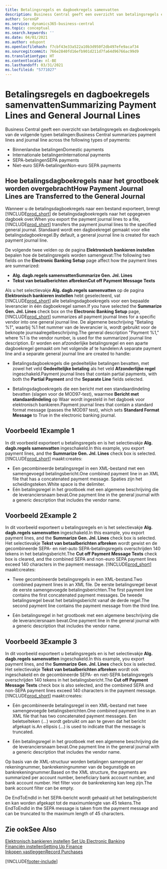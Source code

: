 ```yaml
---
title: Betalingsregels en dagboekregels samenvatten
description: Business Central geeft een overzicht van betalingsregels en dagboekregels.
author: SorenGP
ms.service: dynamics365-business-central
ms.topic: conceptual
ms.search.keywords: ''
ms.date: 04/01/2021
ms.author: edupont
ms.openlocfilehash: f7cbf43e33a522a10b3d950f2db497efe9acaf34
ms.sourcegitcommit: 766e2840fd16efb901d211d7fa64d96766ac99d9
ms.translationtype: HT
ms.contentlocale: nl-BE
ms.lasthandoff: 03/31/2021
ms.locfileid: "5771027"
---
```

# <a name="summarizing-payment-lines-and-general-journal-lines"></a><span data-ttu-id="3e1b4-103">Betalingsregels en dagboekregels samenvatten</span><span class="sxs-lookup"><span data-stu-id="3e1b4-103">Summarizing Payment Lines and General Journal Lines</span></span>
<span data-ttu-id="3e1b4-104">Business Central geeft een overzicht van betalingsregels en dagboekregels van de volgende typen betalingen:</span><span class="sxs-lookup"><span data-stu-id="3e1b4-104">Business Central summarizes payment lines and journal line across the following types of payments:</span></span>  

- <span data-ttu-id="3e1b4-105">Binnenlandse betalingen</span><span class="sxs-lookup"><span data-stu-id="3e1b4-105">Domestic payments</span></span>  
- <span data-ttu-id="3e1b4-106">Internationale betalingen</span><span class="sxs-lookup"><span data-stu-id="3e1b4-106">International payments</span></span>  
- <span data-ttu-id="3e1b4-107">SEPA-betalingen</span><span class="sxs-lookup"><span data-stu-id="3e1b4-107">SEPA payments</span></span>  
- <span data-ttu-id="3e1b4-108">Niet-euro SEPA-betalingen</span><span class="sxs-lookup"><span data-stu-id="3e1b4-108">Non-euro SEPA payments</span></span>  

## <a name="how-payment-journal-lines-are-transferred-to-the-general-journal"></a><span data-ttu-id="3e1b4-109">Hoe betalingsdagboekregels naar het grootboek worden overgebracht</span><span class="sxs-lookup"><span data-stu-id="3e1b4-109">How Payment Journal Lines are Transferred to the General Journal</span></span>  
<span data-ttu-id="3e1b4-110">Wanneer u de betalingsdagboekregels naar een bestand exporteert, brengt [!INCLUDE[prod_short](../../includes/prod_short.md)] de betalingsdagboekregels naar het opgegeven dagboek over.</span><span class="sxs-lookup"><span data-stu-id="3e1b4-110">When you export the payment journal lines to a file, [!INCLUDE[prod_short](../../includes/prod_short.md)] transfers the payment journal lines to the specified general journal.</span></span> <span data-ttu-id="3e1b4-111">Standaard wordt een dagboekregel gemaakt voor elke betalingsdagboekregel.</span><span class="sxs-lookup"><span data-stu-id="3e1b4-111">By default, a general journal line is created for each payment journal line.</span></span>  

<span data-ttu-id="3e1b4-112">De volgende twee velden op de pagina **Elektronisch bankieren instellen** bepalen hoe de betalingsregels worden samengevat:</span><span class="sxs-lookup"><span data-stu-id="3e1b4-112">The following two fields on the **Electronic Banking Setup** page affect how the payment lines are summarized:</span></span>  

- <span data-ttu-id="3e1b4-113">**Alg. dagb.regels samenvatten**</span><span class="sxs-lookup"><span data-stu-id="3e1b4-113">**Summarize Gen. Jnl. Lines**</span></span>  
- <span data-ttu-id="3e1b4-114">**Tekst van betaalberichten afbreken**</span><span class="sxs-lookup"><span data-stu-id="3e1b4-114">**Cut off Payment Message Texts**</span></span>  

<span data-ttu-id="3e1b4-115">Als u het selectievakje **Alg. dagb.regels samenvatten** op de pagina **Elektronisch bankieren instellen** hebt geselecteerd, vat [!INCLUDE[prod_short](../../includes/prod_short.md)] alle betalingsdagboekregels voor een bepaalde leverancier in één dagboekregel samen.</span><span class="sxs-lookup"><span data-stu-id="3e1b4-115">If you have selected the **Summarize Gen. Jnl. Lines** check box on the **Electronic Banking Setup** page, [!INCLUDE[prod_short](../../includes/prod_short.md)] summarizes all payment journal lines for a specific vendor into one general journal line.</span></span> <span data-ttu-id="3e1b4-116">De algemene beschrijving "Betaling %1", waarbij %1 het nummer van de leverancier is, wordt gebruikt voor de beknopte journaalregelbeschrijving.</span><span class="sxs-lookup"><span data-stu-id="3e1b4-116">The general description "Payment %1," where %1 is the vendor number, is used for the summarized journal line description.</span></span> <span data-ttu-id="3e1b4-117">Er worden een afzonderlijke betalingsregel en een aparte dagboekregel gemaakt om het volgende af te handelen:</span><span class="sxs-lookup"><span data-stu-id="3e1b4-117">A separate payment line and a separate general journal line are created to handle:</span></span>  

- <span data-ttu-id="3e1b4-118">Betalingsdagboekregels die gedeeltelijke betalingen bevatten, met zowel het veld **Gedeeltelijke betaling** als het veld **Afzonderlijke regel** ingeschakeld.</span><span class="sxs-lookup"><span data-stu-id="3e1b4-118">Payment journal lines that contain partial payments, with both the **Partial Payment** and the **Separate Line** fields selected.</span></span>  

- <span data-ttu-id="3e1b4-119">Betalingsdagboekregels die een bericht met een standaardindeling bevatten (slagen voor de MOD97-test), waarmee **Bericht met standaardindeling** op Waar wordt ingesteld in het dagboek voor elektronisch bankieren.</span><span class="sxs-lookup"><span data-stu-id="3e1b4-119">Payment journal lines that contain a standard format message (passes the MOD97 test), which sets **Standard Format Message** to True in the electronic banking journal.</span></span>

## <a name="example-1"></a><span data-ttu-id="3e1b4-120">Voorbeeld 1</span><span class="sxs-lookup"><span data-stu-id="3e1b4-120">Example 1</span></span>  
<span data-ttu-id="3e1b4-121">In dit voorbeeld exporteert u betalingsregels en is het selectievakje **Alg. dagb.regels samenvatten** ingeschakeld.</span><span class="sxs-lookup"><span data-stu-id="3e1b4-121">In this example, you export payment lines, and the **Summarize Gen. Jnl. Lines** check box is selected.</span></span> [!INCLUDE[prod_short](../../includes/prod_short.md)] <span data-ttu-id="3e1b4-122">maakt:</span><span class="sxs-lookup"><span data-stu-id="3e1b4-122">creates:</span></span>  

- <span data-ttu-id="3e1b4-123">Een gecombineerde betalingsregel in een XML-bestand met een samengevoegd betalingsbericht.</span><span class="sxs-lookup"><span data-stu-id="3e1b4-123">One combined payment line in an XML file that has a concatenated payment message.</span></span> <span data-ttu-id="3e1b4-124">Spaties zijn het scheidingsteken.</span><span class="sxs-lookup"><span data-stu-id="3e1b4-124">White space is the delimiter.</span></span>  
- <span data-ttu-id="3e1b4-125">Eén betalingsregel in het grootboek met een algemene beschrijving die de leveranciersnaam bevat.</span><span class="sxs-lookup"><span data-stu-id="3e1b4-125">One payment line in the general journal with a generic description that includes the vendor name.</span></span>  

## <a name="example-2"></a><span data-ttu-id="3e1b4-126">Voorbeeld 2</span><span class="sxs-lookup"><span data-stu-id="3e1b4-126">Example 2</span></span>  
<span data-ttu-id="3e1b4-127">In dit voorbeeld exporteert u betalingsregels en is het selectievakje **Alg. dagb.regels samenvatten** ingeschakeld.</span><span class="sxs-lookup"><span data-stu-id="3e1b4-127">In this example, you export payment lines, and the **Summarize Gen. Jnl. Lines** check box is selected.</span></span> <span data-ttu-id="3e1b4-128">Het selectievakje **Tekst van betaalberichten afbreken** wordt gewist en de gecombineerde SEPA- en niet-auto SEPA-betalingsregels overschrijden 140 tekens in het betalingsbericht.</span><span class="sxs-lookup"><span data-stu-id="3e1b4-128">The **Cut off Payment Message Texts** check box is cleared, and the combined SEPA and non-euro SEPA payment lines exceed 140 characters in the payment message.</span></span> [!INCLUDE[prod_short](../../includes/prod_short.md)] <span data-ttu-id="3e1b4-129">maakt:</span><span class="sxs-lookup"><span data-stu-id="3e1b4-129">creates:</span></span>  

- <span data-ttu-id="3e1b4-130">Twee gecombineerde betalingsregels in een XML-bestand.</span><span class="sxs-lookup"><span data-stu-id="3e1b4-130">Two combined payment lines in an XML file.</span></span> <span data-ttu-id="3e1b4-131">De eerste betalingsregel bevat de eerste samengevoegde betalingsberichten.</span><span class="sxs-lookup"><span data-stu-id="3e1b4-131">The first payment line contains the first concatenated payment messages.</span></span> <span data-ttu-id="3e1b4-132">De tweede betalingsregel bevat het betalingsbericht vanaf de derde regel.</span><span class="sxs-lookup"><span data-stu-id="3e1b4-132">The second payment line contains the payment message from the third line.</span></span>  

- <span data-ttu-id="3e1b4-133">Eén betalingsregel in het grootboek met een algemene beschrijving die de leveranciersnaam bevat.</span><span class="sxs-lookup"><span data-stu-id="3e1b4-133">One payment line in the general journal with a generic description that includes the vendor name.</span></span>  

## <a name="example-3"></a><span data-ttu-id="3e1b4-134">Voorbeeld 3</span><span class="sxs-lookup"><span data-stu-id="3e1b4-134">Example 3</span></span>  
<span data-ttu-id="3e1b4-135">In dit voorbeeld exporteert u betalingsregels en is het selectievakje **Alg. dagb.regels samenvatten** ingeschakeld.</span><span class="sxs-lookup"><span data-stu-id="3e1b4-135">In this example, you export payment lines, and the **Summarize Gen. Jnl. Lines** check box is selected.</span></span> <span data-ttu-id="3e1b4-136">Het selectievakje **Tekst van betaalberichten afbreken** wordt ook ingeschakeld en de gecombineerde SEPA- en niet-SEPA betalingsregels overschrijden 140 tekens in het betalingsbericht.</span><span class="sxs-lookup"><span data-stu-id="3e1b4-136">The **Cut off Payment Message Texts** check box is also selected, and the combined SEPA and non-SEPA payment lines exceed 140 characters in the payment message.</span></span> [!INCLUDE[prod_short](../../includes/prod_short.md)] <span data-ttu-id="3e1b4-137">maakt:</span><span class="sxs-lookup"><span data-stu-id="3e1b4-137">creates:</span></span>  

- <span data-ttu-id="3e1b4-138">Eén gecombineerde betalingsregel in een XML-bestand met twee samengevoegde betalingsberichten.</span><span class="sxs-lookup"><span data-stu-id="3e1b4-138">One combined payment line in an XML file that has two concatenated payment messages.</span></span> <span data-ttu-id="3e1b4-139">Een beletselteken (…) wordt gebruikt om aan te geven dat het bericht afgekapt is.</span><span class="sxs-lookup"><span data-stu-id="3e1b4-139">An ellipsis (…) is used to indicate that the message is truncated.</span></span>  

- <span data-ttu-id="3e1b4-140">Eén betalingsregel in het grootboek met een algemene beschrijving die de leveranciersnaam bevat.</span><span class="sxs-lookup"><span data-stu-id="3e1b4-140">One payment line in the general journal with a generic description that includes the vendor name.</span></span>  

<span data-ttu-id="3e1b4-141">Op basis van de XML-structuur worden betalingen samengevat per rekeningnummer, bankrekeningnummer van de begunstigde en bankrekeningnummer.</span><span class="sxs-lookup"><span data-stu-id="3e1b4-141">Based on the XML structure, the payments are summarized per account number, beneficiary bank account number, and bank account number.</span></span> <span data-ttu-id="3e1b4-142">Het filter voor de bankrekening kan leeg zijn.</span><span class="sxs-lookup"><span data-stu-id="3e1b4-142">The bank account filter can be empty.</span></span>  

<span data-ttu-id="3e1b4-143">De EndToEndId in het SEPA-bericht wordt gehaald uit het betalingsbericht en kan worden afgekapt tot de maximumlengte van 45 tekens.</span><span class="sxs-lookup"><span data-stu-id="3e1b4-143">The EndToEndId in the SEPA message is taken from the payment message and can be truncated to the maximum length of 45 characters.</span></span>  

## <a name="see-also"></a><span data-ttu-id="3e1b4-144">Zie ook</span><span class="sxs-lookup"><span data-stu-id="3e1b4-144">See Also</span></span>  
 <span data-ttu-id="3e1b4-145">[Elektronisch bankieren instellen](how-to-set-up-electronic-banking.md) </span><span class="sxs-lookup"><span data-stu-id="3e1b4-145">[Set Up Electronic Banking](how-to-set-up-electronic-banking.md) </span></span>  
 [<span data-ttu-id="3e1b4-146">Financiën instellen</span><span class="sxs-lookup"><span data-stu-id="3e1b4-146">Setting Up Finance</span></span>](../../finance-setup-finance.md)  
 [<span data-ttu-id="3e1b4-147">Inkopen vastleggen</span><span class="sxs-lookup"><span data-stu-id="3e1b4-147">Record Purchases</span></span>](../../purchasing-how-record-purchases.md)


[!INCLUDE[footer-include](../../includes/footer-banner.md)]